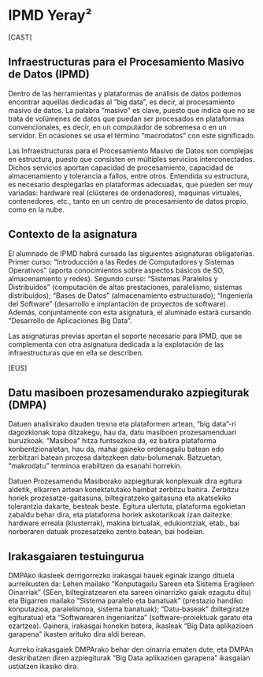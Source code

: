 # IPMD Yeray²

[CAST]

## Infraestructuras para el Procesamiento Masivo de Datos (IPMD)

Dentro de las herramientas y plataformas de análisis de datos podemos encontrar aquellas dedicadas al “big data”, es decir, al procesamiento masivo de datos. La palabra “masivo” es clave, puesto que indica que no se trata de volúmenes de datos que puedan ser procesados en plataformas convencionales, es decir, en un computador de sobremesa o en un servidor. En ocasiones se usa el término “macrodatos” con este significado.

Las Infraestructuras para el Procesamiento Masivo de Datos son complejas en estructura, puesto que consisten en múltiples servicios interconectados. Dichos servicios aportan capacidad de procesamiento, capacidad de almacenamiento y tolerancia a fallos, entre otros. Entendida su estructura, es necesario desplegarlas en plataformas adecuadas, que pueden ser muy variadas: hardware real (clústeres de ordenadores), máquinas virtuales, contenedores, etc., tanto en un centro de procesamiento de datos propio, como en la nube.

## Contexto de la asignatura

El alumnado de IPMD habrá cursado las siguientes asignaturas obligatorias. Primer curso: “Introducción a las Redes de Computadores y Sistemas Operativos” (aporta conocimientos sobre aspectos básicos de SO, almacenamiento y redes). Segundo curso: “Sistemas Paralelos y Distribuidos” (computación de altas prestaciones, paralelismo, sistemas distribuidos); “Bases de Datos” (almacenamiento estructurado); “Ingeniería del Software” (desarrollo e implantación de proyectos de software). Además, conjuntamente con esta asignatura, el alumnado estará cursando “Desarrollo de Aplicaciones Big Data”.

Las asignaturas previas aportan el soporte necesario para IPMD, que se complementa con otra asignatura dedicada a la explotación de las infraestructuras que en ella se describen. 

[EUS]

## Datu masiboen prozesamendurako azpiegiturak (DMPA)

Datuen analisirako dauden tresna eta plataformen artean, “big data”-ri dagozkionak topa ditzakegu, hau da, datu masiboen prozesamenduari buruzkoak. “Masiboa” hitza funtsezkoa da, ez baitira plataforma konbentzionaletan, hau da, mahai gaineko ordenagailu batean edo zerbitzari batean prozesa daitezkeen datu-bolumenak. Batzuetan, “makrodatu” terminoa erabiltzen da esanahi horrekin.

Datuen Prozesamendu Masiborako azpiegiturak konplexuak dira egitura aldetik, elkarren artean konektatutako hainbat zerbitzu baitira. Zerbitzu horiek prozesatze-gaitasuna, biltegiratzeko gaitasuna eta akatsekiko tolerantzia dakarte, besteak beste. Egitura ulertuta, plataforma egokietan zabaldu behar dira, eta plataforma horiek askotarikoak izan daitezke: hardware erreala (klusterrak), makina birtualak, edukiontziak, etab., bai norberaren datuak prozesatzeko zentro batean, bai hodeian.

## Irakasgaiaren testuingurua

DMPAko ikasleek derrigorrezko irakasgai hauek eginak izango dituela aurreikusten da: Lehen mailako “Konputagailu Sareen eta Sistema Eragileen Oinarriak” (SEen, biltegiratzearen eta sareen oinarrizko gaiak ezagutu ditu) eta Bigarren mailako “Sistema paralelo eta banatuak” (prestazio handiko konputazioa, paralelismoa, sistema banatuak); “Datu-baseak” (biltegiratze egituratua) eta “Softwarearen ingeniaritza” (software-proiektuak garatu eta ezartzea). Gainera, irakasgai honekin batera, ikasleak “Big Data aplikazioen garapena” ikasten arituko dira aldi berean.

Aurreko irakasgaiek DMPArako behar den oinarria ematen dute, eta DMPAn deskribatzen diren azpiegiturak “Big Data aplikazioen garapena” ikasgaian ustiatzen ikasiko dira. 
